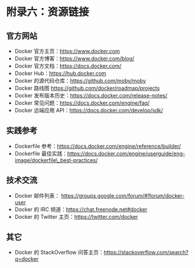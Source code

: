 # 附录六：资源链接

## 官方网站

* Docker 官方主页：https://www.docker.com
* Docker 官方博客：https://www.docker.com/blog/
* Docker 官方文档：https://docs.docker.com/
* Docker Hub：https://hub.docker.com
* Docker 的源代码仓库：https://github.com/moby/moby
* Docker 路线图 https://github.com/docker/roadmap/projects
* Docker 发布版本历史：https://docs.docker.com/release-notes/
* Docker 常见问题：https://docs.docker.com/engine/faq/
* Docker 远端应用 API：https://docs.docker.com/develop/sdk/

## 实践参考

* Dockerfile 参考：https://docs.docker.com/engine/reference/builder/
* Dockerfile 最佳实践：https://docs.docker.com/engine/userguide/eng-image/dockerfile\_best-practices/

## 技术交流

* Docker 邮件列表： https://groups.google.com/forum/#!forum/docker-user
* Docker 的 IRC 频道：https://chat.freenode.net#docker
* Docker 的 Twitter 主页：https://twitter.com/docker

## 其它

* Docker 的 StackOverflow 问答主页：https://stackoverflow.com/search?q=docker
